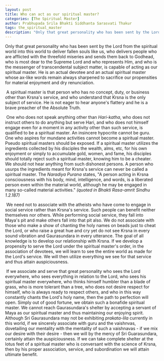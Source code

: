 ```yaml
---
layout: post
title: Who can act as our spiritual master?
categories: [The Spiritual Master]
author: Prabhupada Srila Bhakti Siddhanta Sarasvati Thakur
tags: the_spiritual_master
description: "Only that great personality who has been sent by the Lord from the spiritual world into this world to deliver fallen souls like us, who delivers people who are afflicted with the threefold miseries and sends them back to Godhead, who is most dear to the Supreme Lord and who represents Him, and who is the messenger of transcendental subject matter, is capable of acting as our spiritual master. He is an actual devotee and an actual spiritual master whose ax-like words remain always sharpened to sacrifice our propensities for material enjoyment and dry renunciation."
---
```


Only that great personality who has been sent by the Lord from the spiritual world into this world to deliver fallen souls like us, who delivers people who are afflicted with the threefold miseries and sends them back to Godhead, who is most dear to the Supreme Lord and who represents Him, and who is the messenger of transcendental subject matter, is capable of acting as our spiritual master. He is an actual devotee and an actual spiritual master whose ax-like words remain always sharpened to sacrifice our propensities for material enjoyment and dry renunciation.

​	A spiritual master is that person who has no concept, duty, or business other than Krsna's service, and who understand that Krsna is the only subject of service. He is not eager to hear anyone's flattery and he is a brave preacher of the Absolute Truth.

​	One who does not speak anything other than *Hari-katha*, who does not instruct others to do anything but serve Hari, and who does not himself engage even for a moment in any activity other than such service, is qualified to be a spiritual master. An insincere hypocrite cannot be guru. One who aspires for mundane activities cannot become a spiritual master. Pseudo spiritual masters should be exposed. If a spiritual master utilizes the ingredients collected by his disciples the wealth, alms, etc, for his own enjoyment or simply to accumulate gold, women, and fame, his disciples should totally reject such a spiritual master, knowing him to be a cheater. We should not hear anything from such dishonest persons. A person who usurps the ingredients meant for Krsna's service can never be called a spiritual master. The *Naradiya Purana* states, "A person acting in Krsna consciousness with his body, mind, intelligence, and words, is a liberated person even within the material world, although he may be engaged in many so-called material activities." *(quoted in Bhakti Rasa-amrit Sindhu 1.2.187)*

​	We need not to associate with the atheists who have come to engage in social service rather than Krsna's service. Such people can benefit neither themselves nor others. While performing social service, they fall into Maya's pit and make others fall into that pit also. We do not associate with those who make a show of chanting the holy names on beads just to cheat the Lord, or who raise a great hue and cry yet do not see Krsna in every sound vibration and Gaurasundara in every utterance. The goal of all knowledge is to develop our relationship with Krsna. If we develop a propensity to serve the Lord under the spiritual master's order, in the association of devotees, we will learn to see the entire world as made for the Lord's service. We will then utilize everything we see for that service and thus attain auspiciousness. 

​	If we associate and serve that great personality who sees the Lord everywhere, who sees everything in relation to the Lord, who sees his spiritual master everywhere, who thinks himself humbler than a blade of grass, who is more tolerant than a tree, who does not desire respect for himself, who is always ready to respect others, and who in this way constantly chants the Lord's holy name, then the path to perfection will open. Simply out of good fortune, we obtain such a bonafide spiritual master. We cannot reach Gaurasundara's shelter by accepting a servant of Maya as our spiritual master and thus maintaining our enjoying spirit. Although Sri Gaurasundara may not be exhibiting *prakata-lila* currently in this world, if we sincerely associate with guru and the vaishnvas, dovetailing our mentality with the mentality of such a vaishnavas - if we mix our desire with their desire - then we will by the mercy of Sri Guarasundara, certainly attain the auspiciousness. If we can take complete shelter at the lotus feet of a spiritual master who is conversant with the science of Krsna, then by his proper association, service, and subordination we will attain ultimate benefit.














